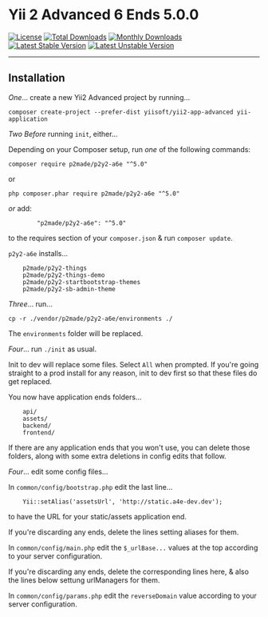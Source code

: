 # Yii 2 Advanced 6 Ends 5.0.0

[![License](https://poser.pugx.org/p2made/p2y2-a6e/license)](https://packagist.org/packages/p2made/yii2-p2y2-things-demo)
[![Total Downloads](https://poser.pugx.org/p2made/p2y2-a6e/downloads)](https://packagist.org/packages/p2made/yii2-p2y2-things-demo)
[![Monthly Downloads](https://poser.pugx.org/p2made/p2y2-a6e/d/monthly)](https://packagist.org/packages/p2made/yii2-p2y2-things)
[![Latest Stable Version](https://poser.pugx.org/p2made/p2y2-a6e/v/stable)](https://packagist.org/packages/p2made/yii2-p2y2-things-demo)
[![Latest Unstable Version](https://poser.pugx.org/p2made/p2y2-a6e/v/unstable)](https://packagist.org/packages/p2made/yii2-p2y2-things-demo)

---

Installation
------------

*One*... create a new Yii2 Advanced project by running...

```
composer create-project --prefer-dist yiisoft/yii2-app-advanced yii-application
```

*Two* *Before* running `init`, either...

Depending on your Composer setup, run *one* of the following commands:

```
composer require p2made/p2y2-a6e "^5.0"
```

or

```
php composer.phar require p2made/p2y2-a6e "^5.0"
```

*or* add:

```
		"p2made/p2y2-a6e": "^5.0"
```

to the requires section of your `composer.json` & run `composer update`.

`p2y2-a6e` installs...

```
	p2made/p2y2-things
	p2made/p2y2-things-demo
	p2made/p2y2-startbootstrap-themes
	p2made/p2y2-sb-admin-theme
```

*Three*... run...

```
cp -r ./vendor/p2made/p2y2-a6e/environments ./
```

The `environments` folder will be replaced.

*Four*... run `./init` as usual.

Init to dev will replace some files. Select `All` when prompted. If you're going straight to a prod install for any reason, init to dev first so that these files do get replaced.

You now have application ends folders...

```
	api/
	assets/
	backend/
	frontend/
```

If there are any application ends that you won't use, you can delete those folders, along with some extra deletions in config edits that follow.

*Four*... edit some config files...

In `common/config/bootstrap.php` edit the last line...
```
	Yii::setAlias('assetsUrl', 'http://static.a4e-dev.dev');
```
to have the URL for your static/assets application end.

If you're discarding any ends, delete the lines setting aliases for them.

In `common/config/main.php` edit the `$_urlBase...` values at the top according to your server configuration.

If you're discarding any ends, delete the corresponding lines here, & also the lines below settung urlManagers for them.

In `common/config/params.php` edit the `reverseDomain` value according to your server configuration.





